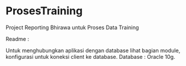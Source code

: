 ProsesTraining
==============

Project Reporting Bhirawa untuk Proses Data Training

Readme :

Untuk menghubungkan aplikasi dengan database lihat bagian module, konfigurasi untuk koneksi client ke database.
Database : Oracle 10g.
